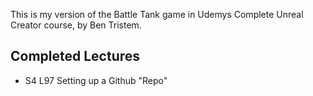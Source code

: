 This is my version of the Battle Tank game in Udemys Complete Unreal Creator course, by Ben Tristem.

## Completed Lectures
* S4 L97 Setting up a Github "Repo"
